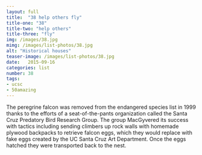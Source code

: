 ```yaml
---
layout: full
title:  "38 help others fly"
title-one: "38"
title-two: "help others"
title-three: "fly"
img: /images/38.jpg
mimg: /images/list-photos/38.jpg
alt: "Historical houses"
teaser-image: /images/list-photos/38.jpg
date:   2015-09-16
categories: list
number: 38
tags:
- ucsc
- 50amazing
---
```

The peregrine falcon was removed from the 
endangered species list in 1999 thanks to 
the efforts of a seat-of-the-pants organization called the Santa Cruz Predatory Bird Research Group. The group MacGyvered its success with tactics including sending climbers up rock walls with homemade plywood backpacks to retrieve falcon eggs, which they would replace with fake eggs created by the UC Santa Cruz Art Department. Once the eggs hatched they were transported back to the nest.
